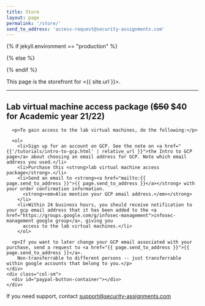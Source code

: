 ```yaml
---
title: Store
layout: page
permalink: '/store/'
send_to_address: 'access-request@security-assignments.com'
---
```



{% if jekyll.environment == "production" %}
<!-- live client id  -->
<script src="https://www.paypal.com/sdk/js?client-id=AUEsnSYbdrbOdYz8pzZU0ude32jv6JSvP1Uf9nNW0PzEbp3-VDXzAOFAoFQdPtkoytkiJ5sUwwZ6xirc&enable-funding=venmo&currency=USD"></script>
{% else %}
<!-- sandbox client id  -->
<script src="https://www.paypal.com/sdk/js?client-id=ATO5KjQC9-FA8iiRDD3Zl2WE4L3paJRaM3_6xX8XKmDvjW-SDVkrSbmgZpr6WoQnBU5oxPtMdzBg9CeL&enable-funding=venmo&currency=USD"></script>
{% endif %}


This page is the storefront for <{{ site.url }}>.

---


<h2>Lab virtual machine access package (<del>$50</del> $40 for Academic year 21/22)</h2>

<div class="container">
  <div class="row">
    <div class="col-sm">

      <p>To gain access to the lab virtual machines, do the following:</p>

      <ol>
        <li>Sign up for an account on GCP. See the note on <a href="{{'/tutorials/intro-to-gcp.html' | relative_url }}">the Intro to GCP page</a> about choosing an email address for GCP. Note which email address you used.</li>
        <li>Purchase this <strong>lab virtual machine access package</strong>.</li>
        <li>Send an email to <strong><a href="mailto:{{ page.send_to_address }}">{{ page.send_to_address }}</a></strong> with your order confirmation information.
          <strong><em>Also mention your GCP email address.</em></strong>
        </li>
        <li>Within 24 business hours, you should receive notification to your gcp email address that it has been added to the <a href="https://groups.google.com/g/infosec-management">infosec-management google group</a>, giving you
          access to the lab virtual machines.</li>
        </ol>

      <p>If you want to later change your GCP email associated with your purchase, send a request to <a href="{{ page.send_to_address }}">{{ page.send_to_address }}</a>.
        Non-transferrable to different persons -- just transferrable within google accounts that belong to you.</p>
    </div>
    <div class="col-sm">
      <div id="paypal-button-container"></div>
    </div>
  </div>
</div>

If you need support, contact <a href="mailto:support@security-assignments.com">support@security-assignments.com</a>


<!-- Add the checkout buttons, set up the order and approve the order -->
<script>
function initPayPalButton() {
  paypal.Buttons({
    createOrder: function(data, actions) {
      return actions.order.create({
        purchase_units: [{
          description: "Access to security-assignments.com lab virtual machines on GCP",
          amount: {
            value: '40.00'
          }
        }]
      });
    },
    onApprove: function(data, actions) {
      return actions.order.capture().then(function(orderData) {
        // Full available details
        console.log('Capture result', orderData, JSON.stringify(orderData, null, 2));

        let paypal_id = orderData.purchase_units[0].payments.captures[0].id;

        // Show a success message within this page, e.g.
        const element = document.getElementById('paypal-button-container');
        element.innerHTML = '';
        let inner_html = `
          <div class='alert alert-success'>
            <h3>Thank you for your payment!</h3>

            <p>Your paypal transaction id is: <strong>${paypal_id}</strong></p>

            <p>Forward your paypal transaction confirmation email to <a href="{{ page.send_to_address }}">{{ page.send_to_address }}</a>.
            <strong>In your message, also specify your GCP email address.</strong>
          </div>
        `;

        element.innerHTML = inner_html;

        // Or go to another URL:  actions.redirect('thank_you.html');
      });
    },

    onError: function(err) {
      console.log(err);
    }
  }).render('#paypal-button-container'); // Display payment options on your web page
}
initPayPalButton();
</script>


<div id="smart-button-container">
  <div style="text-align: center;">
    <div id="paypal-button-container"></div>
  </div>
</div>

